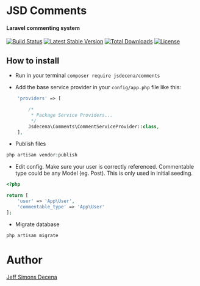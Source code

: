 # JSD Comments 
#### Laravel commenting system

[![Build Status](https://travis-ci.org/jsdecena/comments.svg?branch=master)](https://travis-ci.org/jsdecena/comments)
[![Latest Stable Version](https://poser.pugx.org/jsdecena/comments/v/stable)](https://packagist.org/packages/jsdecena/comments)
[![Total Downloads](https://poser.pugx.org/jsdecena/comments/downloads)](https://packagist.org/packages/jsdecena/comments)
[![License](https://poser.pugx.org/jsdecena/comments/license)](https://packagist.org/packages/jsdecena/comments)

## How to install

- Run in your terminal `composer require jsdecena/comments`

- Add the base service provider in your `config/app.php` file like this:

```php
    'providers' => [

        /*
         * Package Service Providers...
         */
        Jsdecena\Comments\CommentServiceProvider::class,
    ],
```

- Publish files
```php
php artisan vendor:publish
```

- Edit config. Make sure your user is correctly referenced. Commentable type could be any Model (eg. Post). This is only used in initial seeding.
```php
<?php

return [
    'user' => 'App\User',
    'commentable_type' => 'App\User'
];
```

- Migrate database
```php
php artisan migrate
```

# Author

[Jeff Simons Decena](https://jsdecena.me)
